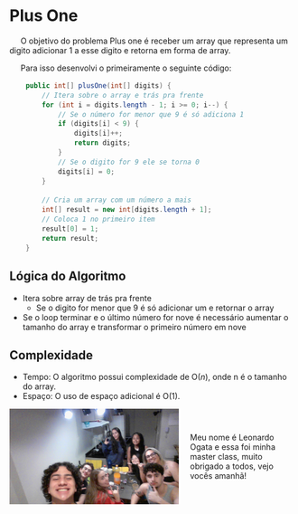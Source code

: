 # Plus One

&nbsp;&nbsp;&nbsp;&nbsp; O objetivo do problema Plus one é receber um array que representa um digito adicionar 1 a esse digito e retorna em forma de array. 

&nbsp;&nbsp;&nbsp;&nbsp; Para isso desenvolvi o primeiramente o seguinte código: 

```java
    public int[] plusOne(int[] digits) {
        // Itera sobre o array e trás pra frente
        for (int i = digits.length - 1; i >= 0; i--) {
            // Se o número for menor que 9 é só adiciona 1
            if (digits[i] < 9) {
                digits[i]++;
                return digits; 
            }
            // Se o digito for 9 ele se torna 0
            digits[i] = 0; 
        }
        
        // Cria um array com um número a mais 
        int[] result = new int[digits.length + 1];
        // Coloca 1 no primeiro item
        result[0] = 1; 
        return result;
    }
```

## Lógica do Algoritmo
- Itera sobre array de trás pra frente
    - Se o digito for menor que 9 é só adicionar um e retornar o array
- Se o loop terminar e o último número for nove é necessário aumentar o tamanho do array e transformar o primeiro número em nove
    

## Complexidade
- Tempo: O algoritmo possui complexidade de O($n$), onde n é o tamanho do array.
- Espaço: O uso de espaço adicional é O($1$).

<div style="display: flex; align-items: center; justify-content: center;">
    <img src="leoogata12.jpg" alt="leoogata" style="width: 300px; height: auto; margin-right: 20px;">
    <div>
        <p>Meu nome é Leonardo Ogata e essa foi minha master class, muito obrigado a todos, vejo vocês amanhã!</p>
    </div>
</div>

